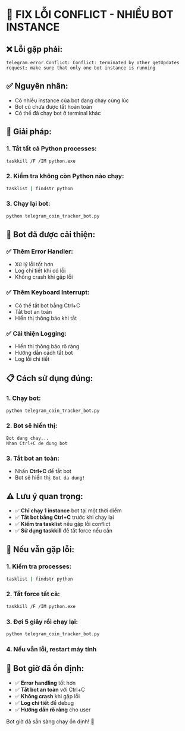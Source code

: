 # 🔧 FIX LỖI CONFLICT - NHIỀU BOT INSTANCE

## ❌ Lỗi gặp phải:
```
telegram.error.Conflict: Conflict: terminated by other getUpdates request; make sure that only one bot instance is running
```

## ✅ Nguyên nhân:
- Có nhiều instance của bot đang chạy cùng lúc
- Bot cũ chưa được tắt hoàn toàn
- Có thể đã chạy bot ở terminal khác

## 🔧 Giải pháp:

### 1. Tắt tất cả Python processes:
```bash
taskkill /F /IM python.exe
```

### 2. Kiểm tra không còn Python nào chạy:
```bash
tasklist | findstr python
```

### 3. Chạy lại bot:
```bash
python telegram_coin_tracker_bot.py
```

## 🚀 Bot đã được cải thiện:

### ✅ **Thêm Error Handler:**
- Xử lý lỗi tốt hơn
- Log chi tiết khi có lỗi
- Không crash khi gặp lỗi

### ✅ **Thêm Keyboard Interrupt:**
- Có thể tắt bot bằng Ctrl+C
- Tắt bot an toàn
- Hiển thị thông báo khi tắt

### ✅ **Cải thiện Logging:**
- Hiển thị thông báo rõ ràng
- Hướng dẫn cách tắt bot
- Log lỗi chi tiết

## 📋 Cách sử dụng đúng:

### 1. Chạy bot:
```bash
python telegram_coin_tracker_bot.py
```

### 2. Bot sẽ hiển thị:
```
Bot dang chay...
Nhan Ctrl+C de dung bot
```

### 3. Tắt bot an toàn:
- Nhấn **Ctrl+C** để tắt bot
- Bot sẽ hiển thị: `Bot da dung!`

## ⚠️ Lưu ý quan trọng:

- ✅ **Chỉ chạy 1 instance** bot tại một thời điểm
- ✅ **Tắt bot bằng Ctrl+C** trước khi chạy lại
- ✅ **Kiểm tra tasklist** nếu gặp lỗi conflict
- ✅ **Sử dụng taskkill** để tắt force nếu cần

## 🐛 Nếu vẫn gặp lỗi:

### 1. Kiểm tra processes:
```bash
tasklist | findstr python
```

### 2. Tắt force tất cả:
```bash
taskkill /F /IM python.exe
```

### 3. Đợi 5 giây rồi chạy lại:
```bash
python telegram_coin_tracker_bot.py
```

### 4. Nếu vẫn lỗi, restart máy tính

## 🎯 Bot giờ đã ổn định:

- ✅ **Error handling** tốt hơn
- ✅ **Tắt bot an toàn** với Ctrl+C
- ✅ **Không crash** khi gặp lỗi
- ✅ **Log chi tiết** để debug
- ✅ **Hướng dẫn rõ ràng** cho user

Bot giờ đã sẵn sàng chạy ổn định! 🚀
